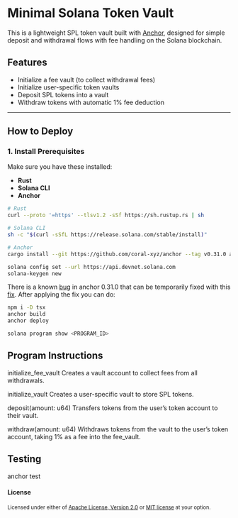 # Minimal Solana Token Vault

This is a lightweight SPL token vault built with [Anchor](https://www.anchor-lang.com/), designed for simple deposit and withdrawal flows with fee handling on the Solana blockchain.

## Features

- Initialize a fee vault (to collect withdrawal fees)
- Initialize user-specific token vaults
- Deposit SPL tokens into a vault
- Withdraw tokens with automatic 1% fee deduction

---

## How to Deploy

### 1. Install Prerequisites

Make sure you have these installed:

- **Rust**
- **Solana CLI**
- **Anchor**

```bash
# Rust
curl --proto '=https' --tlsv1.2 -sSf https://sh.rustup.rs | sh

# Solana CLI
sh -c "$(curl -sSfL https://release.solana.com/stable/install)"

# Anchor
cargo install --git https://github.com/coral-xyz/anchor --tag v0.31.0 anchor-cli --locked

solana config set --url https://api.devnet.solana.com
solana-keygen new

```

There is a known [bug](https://github.com/solana-foundation/anchor/pull/3663#issuecomment-2810222442) in anchor 0.31.0 that can be temporarily fixed with
this [fix](https://github.com/solana-foundation/anchor/pull/3663#issuecomment-2810358025).
After applying the fix you can do:


```bash
npm i -D tsx
anchor build
anchor deploy

solana program show <PROGRAM_ID>
```

## Program Instructions
initialize_fee_vault
Creates a vault account to collect fees from all withdrawals.

initialize_vault
Creates a user-specific vault to store SPL tokens.

deposit(amount: u64)
Transfers tokens from the user’s token account to their vault.

withdraw(amount: u64)
Withdraws tokens from the vault to the user’s token account, taking 1% as a fee into the fee_vault.

## Testing
anchor test

#### License

<sup>
Licensed under either of <a href="LICENSE-APACHE">Apache License, Version
2.0</a> or <a href="LICENSE-MIT">MIT license</a> at your option.
</sup